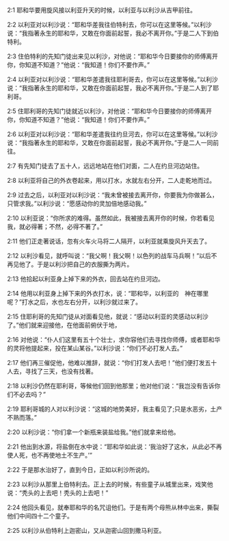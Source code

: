 <a id="1"></a>2:1  耶和华要用旋风接以利亚升天的时候，以利亚与以利沙从吉甲前往。  

<a id="2"></a>2:2  以利亚对以利沙说：“耶和华差我往伯特利去，你可以在这里等候。”以利沙说：“我指著永生的耶和华，又敢在你面前起誓，我必不离开你。”于是二人下到伯特利。  

<a id="3"></a>2:3  住伯特利的先知门徒出来见以利沙，对他说：“耶和华今日要接你的师傅离开你，你知道不知道？”他说：“我知道！你们不要作声。”  

<a id="4"></a>2:4  以利亚对以利沙说：“耶和华差遣我往耶利哥去，你可以在这里等候。”以利沙说：“我指著永生的耶和华，又敢在你面前起誓，我必不离开你。”于是二人到了耶利哥。  

<a id="5"></a>2:5  住耶利哥的先知门徒就近以利沙，对他说：“耶和华今日要接你的师傅离开你，你知道不知道？”他说：“我知道！你们不要作声。”  

<a id="6"></a>2:6  以利亚对以利沙说：“耶和华差遣我往约旦河去，你可以在这里等候。”以利沙说：“我指著永生的耶和华，又敢在你面前起誓，我必不离开你。”于是二人一同前往。  

<a id="7"></a>2:7  有先知门徒去了五十人，远远地站在他们对面，二人在约旦河边站住。  

<a id="8"></a>2:8  以利亚将自己的外衣卷起来，用以打水，水就左右分开，二人走乾地而过。  

<a id="9"></a>2:9  过去之后，以利亚对以利沙说：“我未曾被接去离开你，你要我为你做甚么，只管求我。”以利沙说：“愿感动你的灵加倍地感动我。”  

<a id="10"></a>2:10  以利亚说：“你所求的难得。虽然如此，我被接去离开你的时候，你若看见我，就必得著；不然，必得不著了。”  

<a id="11"></a>2:11  他们正走著说话，忽有火车火马将二人隔开，以利亚就乘旋风升天去了。  

<a id="12"></a>2:12  以利沙看见，就呼叫说：“我父啊！我父啊！以色列的战车马兵啊！”以后不再见他了。于是以利沙把自己的衣服撕为两片。  

<a id="13"></a>2:13  他拾起以利亚身上掉下来的外衣，回去站在约旦河边。  

<a id="14"></a>2:14  他用以利亚身上掉下来的外衣打水，说：“耶和华，以利亚的　神在哪里呢？”打水之后，水也左右分开，以利沙就过来了。  

<a id="15"></a>2:15  住耶利哥的先知门徒从对面看见他，就说：“感动以利亚的灵感动以利沙了。”他们就来迎接他，在他面前俯伏于地，  

<a id="16"></a>2:16  对他说：“仆人们这里有五十个壮士，求你容他们去寻找你师傅，或者耶和华的灵将他提起来，投在某山某谷。”以利沙说：“你们不必打发人去。”  

<a id="17"></a>2:17  他们再三催促他，他难以推辞，就说：“你们打发人去吧！”他们便打发五十人去，寻找了三天，也没有找著。  

<a id="18"></a>2:18  以利沙仍然在耶利哥，等候他们回到他那里；他对他们说：“我岂没有告诉你们不必去吗？”  

<a id="19"></a>2:19  耶利哥城的人对以利沙说：“这城的地势美好，我主看见了;只是水恶劣，土产不熟而落。”  

<a id="20"></a>2:20  以利沙说：“你们拿一个新瓶来装盐给我。”他们就拿来给他。  

<a id="21"></a>2:21  他出到水源，将盐倒在水中说：“耶和华如此说：‘我治好了这水，从此必不再使人死，也不再使地土不生产。’”  

<a id="22"></a>2:22  于是那水治好了，直到今日，正如以利沙所说的。  

<a id="23"></a>2:23  以利沙从那里上伯特利去。正上去的时候，有些童子从城里出来，戏笑他说：“秃头的上去吧！秃头的上去吧！”  

<a id="24"></a>2:24  他回头看见，就奉耶和华的名咒诅他们。于是有两个母熊从林中出来，撕裂他们中间四十二个童子。  

<a id="25"></a>2:25  以利沙从伯特利上迦密山，又从迦密山回到撒马利亚。  
